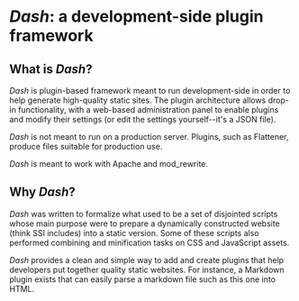 *Dash*: a development-side plugin framework
===========================================

What is *Dash*?
---------------

*Dash* is plugin-based framework meant to run development-side in order to help generate high-quality static sites.  The plugin architecture allows drop-in functionality, with a web-based administration panel to enable plugins and modify their settings (or edit the settings yourself--it's a JSON file).

*Dash* is not meant to run on a production server. Plugins, such as Flattener, produce files suitable for production use.

*Dash* is meant to work with Apache and mod_rewrite.

Why *Dash*?
-----------

*Dash* was written to formalize what used to be a set of disjointed scripts whose main purpose were to prepare a dynamically constructed website (think SSI includes) into a static version.  Some of these scripts also performed combining and minification tasks on CSS and JavaScript assets.

*Dash* provides a clean and simple way to add and create plugins that help developers put together quality static websites.  For instance, a Markdown plugin exists that can easily parse a markdown file such as this one into HTML.